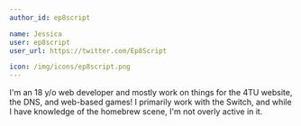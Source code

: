 ```yaml
---
author_id: ep8script

name: Jessica
user: ep8script
user_url: https://twitter.com/Ep8Script

icon: /img/icons/ep8script.png
---
```


I'm an 18 y/o web developer and mostly work on things for the 4TU website, the DNS, and web-based games! I primarily work with the Switch, and while I have knowledge of the homebrew scene, I'm not overly active in it.
